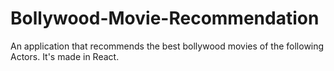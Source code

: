 # Bollywood-Movie-Recommendation
An application that recommends the best bollywood movies of the following Actors. It's made in React.
